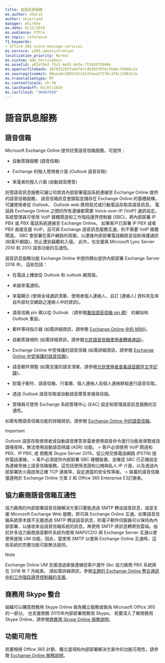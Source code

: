 ```yaml
---
title: 語音訊息服務
ms.author: sharik
author: skjerland
manager: mnirkhe
ms.date: 6/13/2018
ms.audience: ITPro
ms.topic: reference
f1_keywords:
- office-365-voice-message-services
ms.service: o365-administration
localization_priority: Normal
ms.custom: Adm_ServiceDesc
ms.assetid: a02af6e2-75c2-4e83-843e-77241072068e
ms.openlocfilehash: 3879252927a26f47cd5d92f0fbcfbdecf4466c2a
ms.sourcegitcommit: 68eee0c2885fd112e37eea27370c3f8c1f0831cb
ms.translationtype: MT
ms.contentlocale: zh-TW
ms.lasthandoff: 03/07/2019
ms.locfileid: "30467920"
---
```

# <a name="voice-message-services"></a>語音訊息服務

## <a name="voice-mail"></a>語音信箱

Microsoft Exchange Online 提供託管語音信箱服務，可提供：
  
- 自動答錄服務 (語音信箱)
    
- Exchange 的撥入使用者介面 (Outlook 語音存取)
    
- 來電者的撥入介面 (自動語音應答)
    
託管語音訊息服務可讓公司將其內部部署電話系統連線至 Exchange Online 提供的語音信箱服務。 語音信箱訊息會錄製並儲存在 Exchange Online 的基礎結構，可讓使用者從 Outlook、 Outlook web 應用程式或行動電話存取其語音訊息。 電話與 Exchange Online 之間的所有連線都需要 Voice-over-IP (VoIP) 通訊協定。 系統管理員可使用 VoIP 媒體閘道和工作階段邊界控制器 (SBC)，將內部部署 IP PBX 或 PBX 電話系統連線至 Exchange Online。 如果客戶已部署 IP PBX 或者 PBX 直接支援 VoIP，且可與 Exchange 語音訊息服務互通，則不需要 VoIP 媒體閘道。 SBC 會部署在客戶網路的周圍，以連接內部部署電話網路並協助保護通訊 (和客戶網路)，防止遭到竊聽和入侵。 此外，也支援與 Microsoft Lync Server 2010 和 2013 語音功能的互通性。
  
語音訊息服務功能 Exchange Online 中提供類似提供內部部署 Exchange Server 2016 中。 這些包括：
  
- 在電話上播放從 Outlook 和 outlook 網頁版。
    
- 未接來電通知。
    
- 來電顯示 (使用全域通訊清單、使用者個人連絡人、自訂 [連絡人] 資料夾及來自外部社交網路之連絡人中的資訊)。
    
- 語音信箱 pin 碼以從 Outlook （請參閱[重設語音信箱 pin 碼](https://go.microsoft.com/fwlink/p/?LinkId=286328)） 的網站和 Outlook 重設。
    
- 郵件等待指示器 (如需詳細資訊，請參閱 [Exchange Online 中的 MWI](https://go.microsoft.com/fwlink/p/?LinkId=271794))。 
    
- 自動答錄規則 (如需詳細資訊，請參閱[允許語音信箱使用者轉接通話](https://go.microsoft.com/fwlink/p/?LinkId=271795))。 
    
- Exchange Online 中受保護的語音信箱 (如需詳細資訊，請參閱 [Exchange Online 中受保護的語音信箱](https://go.microsoft.com/fwlink/p/?LinkId=271796))。 
    
- 語音郵件預覽 (如需支援的語言清單，請參閱[允許使用者查看語音郵件文字記錄](https://go.microsoft.com/fwlink/p/?LinkId=271797))。 
    
- 對電子郵件、語音信箱、行事曆、個人連絡人及個人連絡群組進行語音存取。
    
- 透過 Outlook 語音存取或自動語音應答來搜尋目錄。
    
- 管理員可使用 Exchange 系統管理中心 (EAC) 設定和管理語音訊息服務的互通性。
    
如需有關語音信箱功能的詳細資訊，請參閱 [Exchange Online 中的語音信箱](https://go.microsoft.com/fwlink/p/?LinkId=271798)。
  
> [!IMPORTANT]
> Outlook 語音存取使用者或自動語音應答來電者使用語音命令進行功能表導覽或目錄搜尋時，無法使用自動語音辨識 (ASR) 功能。 > 客戶必須使用 VoIP 閘道和 PBX、IP PBX, 或 商務用 Skype Server 2015，從公用交換電話網路 (PSTN) 提供電話連線。 > 客戶必須提供內部部署 SBC 硬體裝置，並確認 SBC 已正確設定為連線至線上語音信箱服務。這包括使用憑證和公開與私人 IP 介面，以及透過內部部署防火牆啟用正確 TCP 連接埠，設定適當的安全性等級。 > 裝載的語音信箱僅適用於 Exchange Online 方案 2 和 Office 365 Enterprise E3訂閱者。 
  
## <a name="third-party-voice-mail-interoperability"></a>協力廠商語音信箱互通性

協力廠商的內部部署語音信箱解決方案只要能透過 SMTP 轉送語音訊息，或是支援 Microsoft Exchange Web 服務，即可與 Exchange Online 互通。如果語音信箱系統原本就不支援透過 SMTP 轉送語音訊息，則電子郵件伺服器可以保持為內部部署，以接收來自語音信箱系統的訊息，再使用 SMTP 將訊息轉寄到雲端。由於許多協力廠商語音郵件系統均使用 MAPI/CDO 與 Exchange Server 互通以便使用進階 UM 功能，因此，當使用 SMTP 以便與 Exchange Online 互通時，這些系統的完整功能可能無法提供。
  
> [!NOTE]
> Exchange Online UM 支援透過直接連線從客戶運作 Sbc 協力廠商 PBX 系統將在 2018 年 7 月結束。 請如需詳細資訊，參閱[主題的 Exchange Online 整合通訊中的工作階段邊界控制器的支援](https://blogs.technet.microsoft.com/exchange/2017/07/18/discontinuation-of-support-for-session-border-controllers-in-exchange-online-unified-messaging/)。 
  
## <a name="skype-for-business-integration"></a>商務用 Skype 整合

組織可以購買商務用 Skype Online 做為獨立服務或做為 Microsoft Office 365 的一部分。 也支援商務 2015年內部部署商務用 Skype。 若要深入了解商務用 Skype Online，請參閱[商務用 Skype Online 服務說明](../skype-for-business-online-service-description/skype-for-business-online-service-description.md)。
  
## <a name="feature-availability"></a>功能可用性

若要檢視 Office 365 計劃、獨立選項和內部部署解決方案中的功能可用性，請參閱 [Exchange Online 服務說明](exchange-online-service-description.md)。
  

